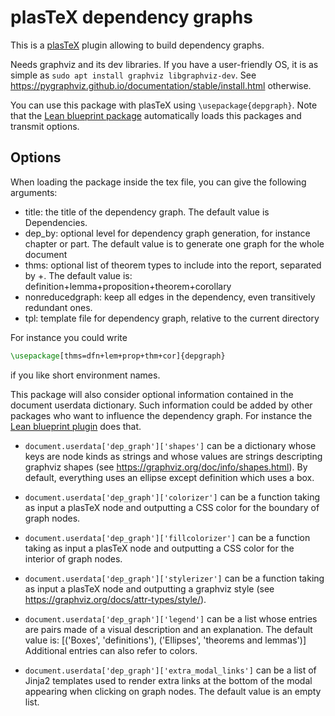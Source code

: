 # plasTeX dependency graphs

This is a [plasTeX](https://github.com/plastex/plastex/) plugin allowing
to build dependency graphs.

Needs graphviz and its dev libraries. If you have a user-friendly OS, it is
as simple as `sudo apt install graphviz libgraphviz-dev`. See https://pygraphviz.github.io/documentation/stable/install.html otherwise.

You can use this package with plasTeX using `\usepackage{depgraph}`.
Note that the
[Lean blueprint package](https://github.com/PatrickMassot/leanblueprint)
automatically loads this packages and transmit options.

## Options

When loading the package inside the tex file, you can give the following
arguments:
* title: the title of the dependency graph.
        The default value is Dependencies.
* dep_by: optional level for dependency graph generation, for instance chapter
        or part.
        The default value is to generate one graph for the whole document
* thms: optional list of theorem types to include into the report,
        separated by +.
        The default value is: definition+lemma+proposition+theorem+corollary
* nonreducedgraph: keep all edges in the dependency, even transitively
        redundant ones.
* tpl: template file for dependency graph, relative to the current
  directory

For instance you could write 
```latex
\usepackage[thms=dfn+lem+prop+thm+cor]{depgraph}
```
if you like short environment names.

This package will also consider optional information contained in the document
userdata dictionary. Such information could be added by other packages who
want to influence the dependency graph. For instance the 
[Lean blueprint plugin](https://github.com/PatrickMassot/leanblueprint)
does that.

* `document.userdata['dep_graph']['shapes']` can be a dictionary whose keys are node
  kinds as strings and whose values are strings descripting graphviz shapes
  (see https://graphviz.org/doc/info/shapes.html).
  By default, everything uses an ellipse except definition which uses a box.

* `document.userdata['dep_graph']['colorizer']` can be a function taking as input
  a plasTeX node and outputting a CSS color for the boundary of graph nodes.

* `document.userdata['dep_graph']['fillcolorizer']` can be a function taking as
  input a plasTeX node and outputting a CSS color for the interior of graph
  nodes.

* `document.userdata['dep_graph']['stylerizer']` can be a function taking as input
  a plasTeX node and outputting a graphviz style
  (see https://graphviz.org/docs/attr-types/style/).

* `document.userdata['dep_graph']['legend']` can be a list whose entries are pairs
  made of a visual description and an explanation.
  The default value is:
  [('Boxes', 'definitions'), ('Ellipses', 'theorems and lemmas')]
  Additional entries can also refer to colors.

* `document.userdata['dep_graph']['extra_modal_links']` can be a list of Jinja2
  templates used to render extra links at the bottom of the modal appearing
  when clicking on graph nodes.
  The default value is an empty list.
